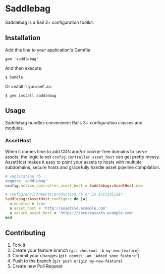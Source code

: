 # Saddlebag

Saddlebag is a Rail 3+ configuration toolkit.

## Installation

Add this line to your application's Gemfile:

    gem 'saddlebag'

And then execute:

    $ bundle

Or install it yourself as:

    $ gem install saddlebag

## Usage

Saddlebag bundles conveninent Rails 3+ configuration classes and modules.

### AssetHost

When it comes time to add CDN and/or cookie-free domains to serve assets,
the logic to set `config.controller.asset_host` can get pretty messy. AssetHost
makes it easy to point your assets to hosts with multiple subdomains, secure hosts
and gracefully handle asset pipeline compilation.

```ruby
# application.rb
require 'saddlebag'
config.action_controller.asset_host = Saddlebag::AssetHost.new

# config/environments/production.rb or in initializer
Saddlebag::AssetHost.configure do |a|
  a.enabled = true
  a.asset_host = 'http://assets%d.example.com'
  a.secure_asset_host = 'https://secureassets.example.com'
end
```

## Contributing

1. Fork it
2. Create your feature branch (`git checkout -b my-new-feature`)
3. Commit your changes (`git commit -am 'Added some feature'`)
4. Push to the branch (`git push origin my-new-feature`)
5. Create new Pull Request
